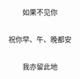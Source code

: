 <html
<head>
     <title>
     <meta charset=utf-8>
     </title>     
     </head>
     <body>
     <br>
     <br>
     <br>
     <br>
     <br>
     <br>
     <br>
     <br>
     <br>
     <br>
     <br>
     <br>
    <center> 如果不见你</center><br>
    <center> 祝你早、午、晚都安</center><br>
    <center> 我亦留此地</center><br>
     <br>
     <br>

</body>
</html>
     
     
